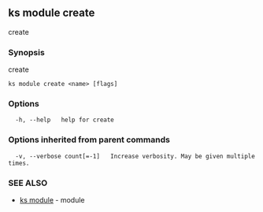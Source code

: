 ## ks module create

create

### Synopsis

create

```
ks module create <name> [flags]
```

### Options

```
  -h, --help   help for create
```

### Options inherited from parent commands

```
  -v, --verbose count[=-1]   Increase verbosity. May be given multiple times.
```

### SEE ALSO

* [ks module](ks_module.md)	 - module

